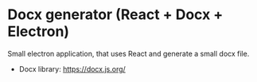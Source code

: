 # Docx generator (React + Docx + Electron)

Small electron application, that uses React and generate a small docx file.

- Docx library: https://docx.js.org/
